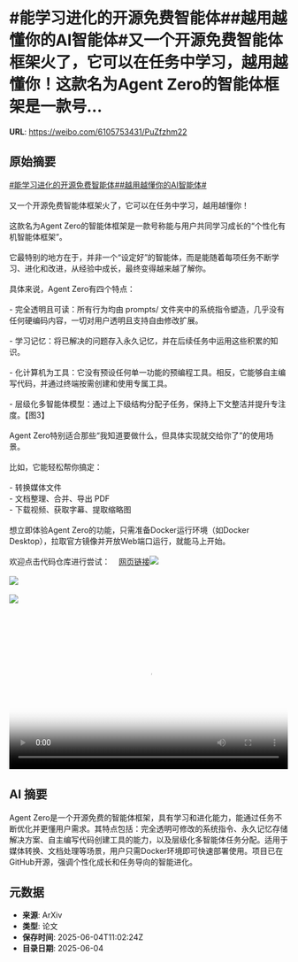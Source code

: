 # #能学习进化的开源免费智能体##越用越懂你的AI智能体#又一个开源免费智能体框架火了，它可以在任务中学习，越用越懂你！这款名为Agent Zero的智能体框架是一款号...

**URL**: https://weibo.com/6105753431/PuZfzhm22

## 原始摘要

<a href="https://m.weibo.cn/search?containerid=231522type%3D1%26t%3D10%26q%3D%23%E8%83%BD%E5%AD%A6%E4%B9%A0%E8%BF%9B%E5%8C%96%E7%9A%84%E5%BC%80%E6%BA%90%E5%85%8D%E8%B4%B9%E6%99%BA%E8%83%BD%E4%BD%93%23&amp;extparam=%23%E8%83%BD%E5%AD%A6%E4%B9%A0%E8%BF%9B%E5%8C%96%E7%9A%84%E5%BC%80%E6%BA%90%E5%85%8D%E8%B4%B9%E6%99%BA%E8%83%BD%E4%BD%93%23" data-hide=""><span class="surl-text">#能学习进化的开源免费智能体#</span></a><a href="https://m.weibo.cn/search?containerid=231522type%3D1%26t%3D10%26q%3D%23%E8%B6%8A%E7%94%A8%E8%B6%8A%E6%87%82%E4%BD%A0%E7%9A%84AI%E6%99%BA%E8%83%BD%E4%BD%93%23&amp;extparam=%23%E8%B6%8A%E7%94%A8%E8%B6%8A%E6%87%82%E4%BD%A0%E7%9A%84AI%E6%99%BA%E8%83%BD%E4%BD%93%23" data-hide=""><span class="surl-text">#越用越懂你的AI智能体#</span></a><br><br>又一个开源免费智能体框架火了，它可以在任务中学习，越用越懂你！<br><br>这款名为Agent Zero的智能体框架是一款号称能与用户共同学习成长的“个性化有机智能体框架”。<br><br>它最特别的地方在于，并非一个“设定好”的智能体，而是能随着每项任务不断学习、进化和改进，从经验中成长，最终变得越来越了解你。<br><br>具体来说，Agent Zero有四个特点：<br><br>- 完全透明且可读：所有行为均由 prompts/ 文件夹中的系统指令塑造，几乎没有任何硬编码内容，一切对用户透明且支持自由修改扩展。<br><br>- 学习记忆：将已解决的问题存入永久记忆，并在后续任务中运用这些积累的知识。<br><br>- 化计算机为工具：它没有预设任何单一功能的预编程工具。相反，它能够自主编写代码，并通过终端按需创建和使用专属工具。<br><br>- 层级化多智能体模型：通过上下级结构分配子任务，保持上下文整洁并提升专注度。【图3】<br><br>Agent Zero特别适合那些“我知道要做什么，但具体实现就交给你了”的使用场景。<br><br>比如，它能轻松帮你搞定：<br><br>- 转换媒体文件<br>- 文档整理、合并、导出 PDF<br>- 下载视频、获取字幕、提取缩略图<br><br>想立即体验Agent Zero的功能，只需准备Docker运行环境（如Docker Desktop），拉取官方镜像并开放Web端口运行，就能马上开始。<br><br>欢迎点击代码仓库进行尝试：<a href="https://weibo.cn/sinaurl?u=https%3A%2F%2Fgithub.com%2Ffrdel%2Fagent-zero" data-hide=""><span class="url-icon"><img style="width: 1rem;height: 1rem" src="https://h5.sinaimg.cn/upload/2015/09/25/3/timeline_card_small_web_default.png" referrerpolicy="no-referrer"></span><span class="surl-text">网页链接</span></a><img style="" src="https://tvax3.sinaimg.cn/large/006Fd7o3gy1i23duqodwrj30qm0zkwof.jpg" referrerpolicy="no-referrer"><br><br><img style="" src="https://tvax4.sinaimg.cn/large/006Fd7o3ly1i23dw0e4mqj31hc0u074c.jpg" referrerpolicy="no-referrer"><br><br><img style="" src="https://tvax1.sinaimg.cn/large/006Fd7o3gy1i23dv1xwj9j30zk0ecagl.jpg" referrerpolicy="no-referrer"><br><br><br clear="both"><div style="clear: both"></div><video controls="controls" poster="https://tvax2.sinaimg.cn/orj480/006Fd7o3ly1i23dvzwwq6j31hc0u0dil.jpg" style="width: 100%"><source src="https://f.video.weibocdn.com/o0/Zy4P7NqJlx08oMmHNJJu01041200CF6W0E010.mp4?label=mp4_720p&amp;template=1280x720.25.0&amp;ori=0&amp;ps=1CwnkDw1GXwCQx&amp;Expires=1749038471&amp;ssig=F3WprxzfpP&amp;KID=unistore,video"><source src="https://f.video.weibocdn.com/o0/O5020ywhlx08oMmHYmYU01041200jdCt0E010.mp4?label=mp4_hd&amp;template=852x480.25.0&amp;ori=0&amp;ps=1CwnkDw1GXwCQx&amp;Expires=1749038471&amp;ssig=60DVTtMRBl&amp;KID=unistore,video"><source src="https://f.video.weibocdn.com/o0/mJuTvZfolx08oMmH6bK801041200bjki0E010.mp4?label=mp4_ld&amp;template=640x360.25.0&amp;ori=0&amp;ps=1CwnkDw1GXwCQx&amp;Expires=1749038471&amp;ssig=YSCAFXYEF8&amp;KID=unistore,video"><p>视频无法显示，请前往<a href="https://video.weibo.com/show?fid=1034%3A5173852464939057" target="_blank" rel="noopener noreferrer">微博视频</a>观看。</p></video>

## AI 摘要

Agent Zero是一个开源免费的智能体框架，具有学习和进化能力，能通过任务不断优化并更懂用户需求。其特点包括：完全透明可修改的系统指令、永久记忆存储解决方案、自主编写代码创建工具的能力，以及层级化多智能体任务分配。适用于媒体转换、文档处理等场景，用户只需Docker环境即可快速部署使用。项目已在GitHub开源，强调个性化成长和任务导向的智能进化。

## 元数据

- **来源**: ArXiv
- **类型**: 论文
- **保存时间**: 2025-06-04T11:02:24Z
- **目录日期**: 2025-06-04
